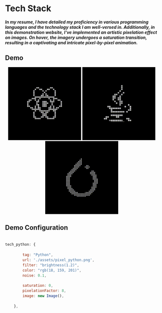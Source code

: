 # Tech Stack

***In my resume, I have detailed my proficiency in various programming languages and the technology stack I am well-versed in.
Additionally, in this demonstration website, I've implemented an artistic pixelation effect on images.
On hover, the imagery undergoes a saturation transition, resulting in a captivating and intricate pixel-by-pixel animation.***

## Demo
<!DOCTYPE html>
<html>
  <body>
    <div align="center">
      <img src="https://github.com/Bad-Astronomer/Javascript-Components/blob/main/techStack/docs/demo_react.gif" alt="Your GIF" />
      <img src="https://github.com/Bad-Astronomer/Javascript-Components/blob/main/techStack/docs/demo_java.gif" alt="Your GIF" />
      <img src="https://github.com/Bad-Astronomer/Javascript-Components/blob/main/techStack/docs/demo_pytorch.gif" alt="Your GIF" />
    </div>
  </body>
</html>


## Demo Configuration
```js
  
tech_python: {
  
        tag: "Python",
        url: './assets/pixel_python.png',
        filter: "brightness(1.2)",
        color: "rgb(18, 159, 201)",
        noise: 0.1,

        saturation: 0,
        pixelationFactor: 8,
        image: new Image(),
  
    },
  
```
